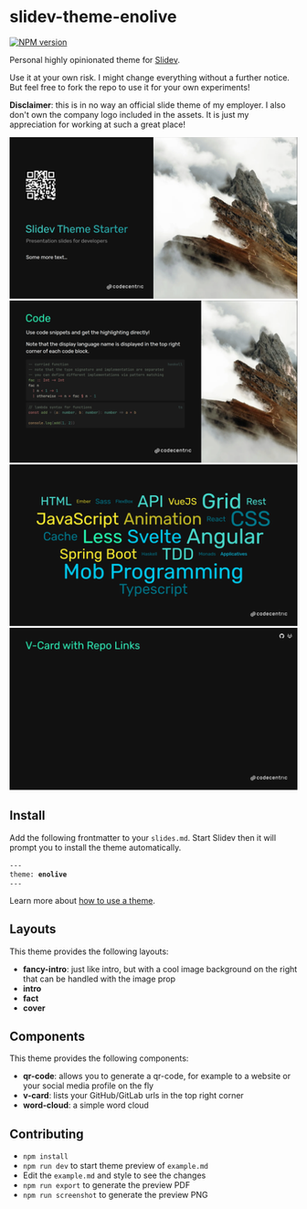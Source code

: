 # slidev-theme-enolive

[![NPM version](https://img.shields.io/npm/v/slidev-theme-enolive?color=3AB9D4&label=)](https://www.npmjs.com/package/slidev-theme-enolive)

Personal highly opinionated theme for [Slidev](https://github.com/slidevjs/slidev).

Use it at your own risk. I might change everything without a further notice.
But feel free to fork the repo to use it for your own experiments!

**Disclaimer**: this is in no way an official slide theme of my employer. I also don't own
the company logo included in the assets. It is just my appreciation for working at such a great
place!

![Intro with QR Code](demo/0.png)
![Code Blocks](demo/3.png)
![Word Cloud](demo/6.png)
![VCard](demo/7.png)

## Install

Add the following frontmatter to your `slides.md`. Start Slidev then it will prompt you to install the theme
automatically.

<pre><code>---
theme: <b>enolive</b>
---</code></pre>

Learn more about [how to use a theme](https://sli.dev/guide/theme-addon#use-theme).

## Layouts

This theme provides the following layouts:

- **fancy-intro**: just like intro, but with a cool image background on the right that can be handled with the image
  prop
- **intro**
- **fact**
- **cover**

## Components

This theme provides the following components:

- **qr-code**: allows you to generate a qr-code, for example to a website or your social media profile on the fly
- **v-card**: lists your GitHub/GitLab urls in the top right corner
- **word-cloud**: a simple word cloud

## Contributing

- `npm install`
- `npm run dev` to start theme preview of `example.md`
- Edit the `example.md` and style to see the changes
- `npm run export` to generate the preview PDF
- `npm run screenshot` to generate the preview PNG
